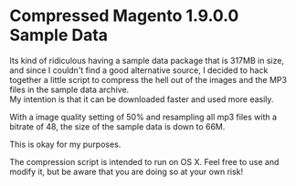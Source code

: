 # Compressed Magento 1.9.0.0 Sample Data

Its kind of ridiculous having a sample data package that is 317MB in size, and since I couldn't find
a good alternative source, I decided to hack together a little script to compress the hell out of the images and the MP3 files
in the sample data archive.  
My intention is that it can be downloaded faster and used more easily.

With a image quality setting of 50% and resampling all mp3 files with a bitrate of 48, the size of the sample data is down to 66M.

This is okay for my purposes.

The compression script is intended to run on OS X. Feel free to use and modify it, but be aware that you are doing so at your own risk!

